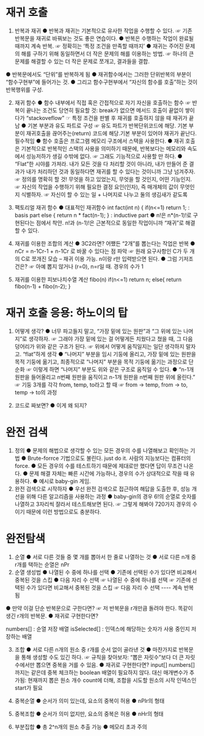 # 재귀 호출

1. 반복과 재귀
   ● 반복과 재귀는 기본적으로 유사한 작업을 수행할 수 있다.
   ☞ 기존 반복문을 재귀로 바꿔보는 것도 좋은 연습이다.
   ● 반복은 수행하는 작업이 완료될 때까지 계속 반복.
   ☞ 정확히는 ‘특정 조건을 만족할 때까지’
   ● 재귀는 주어진 문제의 해를 구하기 위해 동일하면서 더 작은 문제의 해를 이용하는 방법.
   ☞ 하나의 큰 문제를 해결할 수 있는 더 작은 문제로 쪼개고, 결과들을 결합.

● 반복문에서도 “단위”를 반복하게 됨
● 재귀함수에서는 그러한 단위반복의 부분이 “함수구현부”에 들어가는 것.
● 그리고 함수구현부에서 “자신의 함수를 호출”하는 것이 반복행위를 구성.

2. 재귀 함수
   ● 함수 내부에서 직접 혹은 간접적으로 자기 자신을 호출하는 함수
   ☞ 반복이 끝나는 조건도 당연히 필요할 것: break가 없으면 메서드 호출이 끝없이 쌓이다가 “stackoveflow”
   ☞ 특정 조건을 판별 후 재귀를 호출하지 않을 때 재귀가 끝남
   ● 기본 부분과 유도 파트로 구성
   ☞ 유도 파트가 반복단위코드에 해당. 기본 부분이 재귀호출을 끊어주는(return) 코드에 해당.기본 부분이 있어야 재귀가 끝난다. 필수적임
   ● 함수 호출은 프로그램 메모리 구조에서 스택을 사용한다.
   ● 재귀 호출은 기본적으로 반복적인 스택의 사용을 의미하기 때문에, 반복보다는 메모리와 속도에서 성능저하가 생길 수밖에 없다.
   ☞ 그래도 기능적으로 사용할 만 하다.
   ● “Flat”한 시야를 가져라. 내가 모든 것을 다 처리할 것이 아니라, 내가 만들어 준 결과가 내가 처리하던 것과 동일하다면 재귀를 할 수 있다는 것이니까 그냥 넘겨주자.
   ☞ 정의를 명확히 할 것! 무엇을 하고 있었는지, 무엇을 할 것인지, 어떤 기능인지.
   ☞ 자신의 작업을 수행하기 위해 필요한 결정 요인(인자), 즉 매개체의 값이 무엇인지 식별하자.
   ☞ 자신이 할 수 있는 일 + 나머지로 나누고 둘의 생김새가 같도록

3. 팩토리얼 재귀 함수
   ● 대표적인 재귀함수
   int fact(int n) {
   if(n<=1) return 1; : basis part
   else { return n * fact(n-1); } : inductive part
   ● n!은 n*(n-1)!로 구현된다는 점에서 착안. n!과 (n-1)!은 근본적으로 동일한 작업이니까 “재귀”로 해결할 수 있다.

4. 재귀를 이용한 조합의 계산
   ● 3C2라면? 어쨌든 “2개”를 뽑는다는 작업은 반복
   ● nCr = n-1Cr-1 + n-1Cr 로 바꿀 수 있다는 점 파악
   ☞ 원래 요구사항인 C가 두 개의 C로 쪼개진 모습 – 재귀 이용 가능. n이랑 r만 입력받으면 된다.
   ● 그럼 기저조건은?
   ☞ 아예 뽑지 않거나 (r=0), n=r일 때. 경우의 수가 1

5. 재귀를 이용한 피보나치수열 계산
   fibo(n)
   if(n<=1) return n;
   else{ return fibo(n-1) + fibo(n-2); }

# 재귀 호출 응용: 하노이의 탑

1. 어떻게 생각?
   ● 너무 파고들지 말고, “가장 밑에 있는 원판”과 “그 위에 있는 나머지”로 생각하자.
   ☞ 그래야 가장 밑에 있는 걸 어떻게든 치웠다고 쳤을 때, 그 다음 덩어리가 위와 같은 구조가 된다.
   ☞ 위에서 어떻게 움직일지는 일단 생각하지 말자고. “flat”하게 생각
   ● “나머지” 부분을 임시 기둥에 올리고, 가장 밑에 있는 원판을 목적 기둥에 옮기고, 최종적으로 “나머지” 부분을 목적 기둥에 옮기는 과정으로 단순화
   ☞ 이렇게 하면 “나머지” 부분도 위와 같은 구조로 움직일 수 있다.
   ● “n-1개 원판을 들어올리고 n번째 원판을 움직이고 n-1개 원판을 n번째 원판 위에 올린다.”
   ☞ 기둥 3개를 각각 from, temp, to라고 할 때
   ☞ from → temp, from → to, temp → to의 과정

2. 코드로 짜보면?
   ● 이게 왜 되지?

# 완전 검색

1. 정의
   ● 문제의 해법으로 생각할 수 있는 모든 경우의 수를 나열해보고 확인하는 기법
   ● Brute-forrce 기법으로도 불린다. just do it. 사람의 지능보다는 컴퓨터의 force.
   ● 모든 경우의 수를 테스트하기 때문에 제대로만 했다면 답이 무조건 나온다.
   ● 문제 해결 자체는 빠른 시간에 가능하나, 경우의 수가 상대적으로 작을 때 유용하다.
   ● 예시로 baby-gin 게임.
2. 완전 검색으로 시작하자
   ● 우선 완전 검색으로 접근하여 해답을 도출한 후, 성능 개선을 위해 다른 알고리즘을 사용하는 과정
   ● baby-gin의 경우 6!의 순열로 숫자를 나열하고 3자리씩 잘라서 테스트해보면 된다.
   ☞ 그렇게 해봐야 720가지 경우의 수이기 때문에 이런 방법으로도 충분하다.

# 완전탐색

1. 순열
   ● 서로 다른 것들 중 몇 개를 뽑아서 한 줄로 나열하는 것
   ● 서로 다른 n개 중 r개를 택하는 순열은 nPr
2. 순열 생성법
   ● 나열된 수 중에 하나를 선택
   ● 기존에 선택된 수가 있다면 비교해서 중복된 것을 스킵
   ● 다음 자리 수 선택
   ☞ 나열된 수 중에 하나를 선택
   ☞ 기존에 선택된 수가 있다면 비교해서 중복된 것을 스킵
   ☞ 다음 자리 수 선택 ---- 계속 반복됨

● 만약 이걸 단순 반복문으로 구한다면?
☞ 저 반복문을 r개만큼 돌려야 한다. 똑같이 생긴 r개의 반복문.
● 재귀로 구현한다면?

numbers[] : 순열 저장 배열
isSelected[] : 인덱스에 해당하는 숫자가 사용 중인지 저장하는 배열

3. 조합
   ● 서로 다른 n개의 원소 중 r개를 순서 없이 골라낸 것
   ● 마찬가지로 반복문을 통해 생성할 수도 있긴 하다.
   ☞ 규칙을 찾아보자: “뽑은 자릿수”보다 더 큰 자릿수에서만 뽑으면 중복을 거를 수 있음.
   ● 재귀로 구현한다면?
   input[]
   numbers[]까지는 같은데 중복 체크하는 boolean 배열이 필요하지 않다.
   대신 매개변수가 추가됨: 현재까지 뽑은 원소 개수 count에 더해, 조합을 시도할 원소의 시작 인덱스인 start가 필요

4. 중복순열
   ● 순서가 의미 있는데, 요소의 중복이 허용
   ● nPIr의 형태

5. 중복조합
   ● 순서가 의미 없지만, 요소의 중복은 허용
   ● nHr의 형태

6. 부분집합
   ● 총 2^n개의 원소 추출 가능
   ● 메모리 초과 주의
